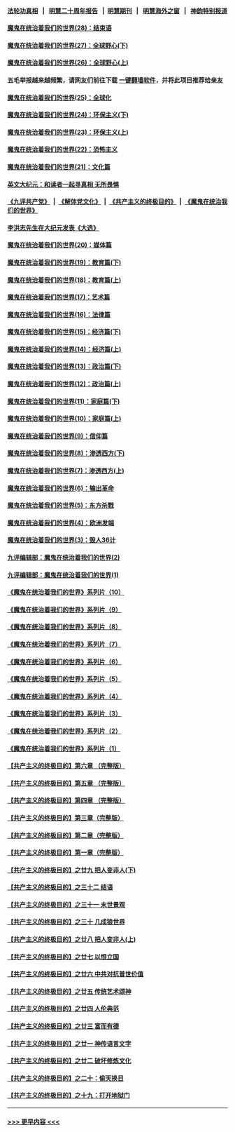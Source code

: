 #### [法轮功真相](https://github.com/gfw-breaker/truth/blob/master/README.md?t=0) &nbsp;&nbsp;|&nbsp;&nbsp; [明慧二十周年报告](https://github.com/gfw-breaker/mh-reports/blob/master/README.md?t=0) &nbsp;&nbsp;|&nbsp;&nbsp;[明慧期刊](https://github.com/gfw-breaker/mh-qikan) &nbsp;&nbsp;|&nbsp;&nbsp; [明慧海外之窗](https://github.com/gfw-breaker/mh-news/blob/master/README.md?t=0) &nbsp;&nbsp;|&nbsp;&nbsp; [神韵特别报道](https://github.com/gfw-breaker/mh-news/blob/master/shenyun.md?t=0)
#### [魔鬼在统治着我们的世界(28)：结束语](../pages/nsc422/n10936246.md?t=06202351) 
#### [魔鬼在统治着我们的世界(27)：全球野心(下)](../pages/nsc422/n10928319.md?t=06202351) 
#### [魔鬼在统治着我们的世界(26)：全球野心(上)](../pages/nsc422/n10900318.md?t=06202351) 
#### 五毛举报越来越频繁，请网友们前往下载 [一键翻墙软件](https://github.com/gfw-breaker/ssr-accounts)，并将此项目推荐给亲友
#### [魔鬼在统治着我们的世界(25)：全球化](../pages/nsc422/n10788205.md?t=06202351) 
#### [魔鬼在统治着我们的世界(24)：环保主义(下)](../pages/nsc422/n10695307.md?t=06202351) 
#### [魔鬼在统治着我们的世界(23)：环保主义(上)](../pages/nsc422/n10688613.md?t=06202351) 
#### [魔鬼在统治着我们的世界(22)：恐怖主义](../pages/nsc422/n10614727.md?t=06202351) 
#### [魔鬼在统治着我们的世界(21)：文化篇](../pages/nsc422/n10597706.md?t=06202351) 
#### [英文大纪元：和读者一起寻真相 无所畏惧](../pages/nsc422/n12542027.md?t=06202351) 
#### [《九评共产党》](https://github.com/begood0513/9ping.md/blob/master/README.md) &nbsp;|&nbsp; [《解体党文化》](../../../../jtdwh.md/blob/master/README.md)  &nbsp;|&nbsp; [《共产主义的终极目的》](../../../../gczydzjmd.md/blob/master/README.md) &nbsp;|&nbsp; [《魔鬼在统治我们的世界》](../../../../mgztzwmdsj.md/blob/master/README.md) 
#### [李洪志先生在大纪元发表《大选》](../pages/nsc422/n12534746.md?t=06202351) 
#### [魔鬼在统治着我们的世界(20)：媒体篇](../pages/nsc422/n10586579.md?t=06202351) 
#### [魔鬼在统治着我们的世界(19)：教育篇(下)](../pages/nsc422/n10564808.md?t=06202351) 
#### [魔鬼在统治着我们的世界(18)：教育篇(上)](../pages/nsc422/n10526970.md?t=06202351) 
#### [魔鬼在统治着我们的世界(17)：艺术篇](../pages/nsc422/n10499093.md?t=06202351) 
#### [魔鬼在统治着我们的世界(16)：法律篇](../pages/nsc422/n10485969.md?t=06202351) 
#### [魔鬼在统治着我们的世界(15)：经济篇(下)](../pages/nsc422/n10469975.md?t=06202351) 
#### [魔鬼在统治着我们的世界(14)：经济篇(上)](../pages/nsc422/n10457370.md?t=06202351) 
#### [魔鬼在统治着我们的世界(13)：政治篇(下)](../pages/nsc422/n10448270.md?t=06202351) 
#### [魔鬼在统治着我们的世界(12)：政治篇(上)](../pages/nsc422/n10444576.md?t=06202351) 
#### [魔鬼在统治着我们的世界(11)：家庭篇(下)](../pages/nsc422/n10440961.md?t=06202351) 
#### [魔鬼在统治着我们的世界(10)：家庭篇(上)](../pages/nsc422/n10435448.md?t=06202351) 
#### [魔鬼在统治着我们的世界(9)：信仰篇](../pages/nsc422/n10432159.md?t=06202351) 
#### [魔鬼在统治着我们的世界(8)：渗透西方(下)](../pages/nsc422/n10429603.md?t=06202351) 
#### [魔鬼在统治着我们的世界(7)：渗透西方(上)](../pages/nsc422/n10426013.md?t=06202351) 
#### [魔鬼在统治着我们的世界(6)：输出革命](../pages/nsc422/n10421536.md?t=06202351) 
#### [魔鬼在统治着我们的世界(5)：东方杀戮](../pages/nsc422/n10417707.md?t=06202351) 
#### [魔鬼在统治着我们的世界(4)：欧洲发端](../pages/nsc422/n10414890.md?t=06202351) 
#### [魔鬼在统治着我们的世界(3)：毁人36计](../pages/nsc422/n10411583.md?t=06202351) 
#### [九评编辑部：魔鬼在统治着我们的世界(2)](../pages/nsc422/n10410036.md?t=06202351) 
#### [九评编辑部：魔鬼在统治着我们的世界(1)](../pages/nsc422/n10406825.md?t=06202351) 
#### [《魔鬼在统治着我们的世界》系列片（10）](../pages/nsc422/n12292670.md?t=06202351) 
#### [《魔鬼在统治着我们的世界》系列片（9）](../pages/nsc422/n12290859.md?t=06202351) 
#### [《魔鬼在统治着我们的世界》系列片（8）](../pages/nsc422/n12287445.md?t=06202351) 
#### [《魔鬼在统治着我们的世界》系列片（7）](../pages/nsc422/n12283425.md?t=06202351) 
#### [《魔鬼在统治着我们的世界》系列片（6）](../pages/nsc422/n12282314.md?t=06202351) 
#### [《魔鬼在统治着我们的世界》系列片（5）](../pages/nsc422/n12281419.md?t=06202351) 
#### [《魔鬼在统治着我们的世界》系列片（4）](../pages/nsc422/n12274024.md?t=06202351) 
#### [《魔鬼在统治着我们的世界》系列片（3）](../pages/nsc422/n12271322.md?t=06202351) 
#### [《魔鬼在统治着我们的世界》系列片（2）](../pages/nsc422/n12269049.md?t=06202351) 
#### [《魔鬼在统治着我们的世界》系列片（1）](../pages/nsc422/n12267575.md?t=06202351) 
#### [【共产主义的终极目的】第六章 （完整版）](../pages/nsc422/n11428913.md?t=06202351) 
#### [【共产主义的终极目的】第五章 （完整版）](../pages/nsc422/n11428912.md?t=06202351) 
#### [【共产主义的终极目的】第四章 （完整版）](../pages/nsc422/n11428907.md?t=06202351) 
#### [【共产主义的终极目的】第三章（完整版）](../pages/nsc422/n11428848.md?t=06202351) 
#### [【共产主义的终极目的】第二章（完整版）](../pages/nsc422/n11428831.md?t=06202351) 
#### [【共产主义的终极目的】第一章（完整版）](../pages/nsc422/n11417651.md?t=06202351) 
#### [【共产主义的终极目的】之廿九 把人变非人(下)](../pages/nsc422/n11344140.md?t=06202351) 
#### [【共产主义的终极目的】之三十二 结语](../pages/nsc422/n11360535.md?t=06202351) 
#### [【共产主义的终极目的】之三十一 末世景观](../pages/nsc422/n11351129.md?t=06202351) 
#### [【共产主义的终极目的】之三十 几成狼世界](../pages/nsc422/n11348280.md?t=06202351) 
#### [【共产主义的终极目的】之廿八 把人变非人(上)](../pages/nsc422/n11340492.md?t=06202351) 
#### [【共产主义的终极目的】之廿七 以恨立国](../pages/nsc422/n11336944.md?t=06202351) 
#### [【共产主义的终极目的】之廿六 中共对抗普世价值](../pages/nsc422/n11324785.md?t=06202351) 
#### [【共产主义的终极目的】之廿五 传统艺术颂神](../pages/nsc422/n11296396.md?t=06202351) 
#### [【共产主义的终极目的】之廿四 人伦典范](../pages/nsc422/n11296397.md?t=06202351) 
#### [【共产主义的终极目的】之廿三 富而有德](../pages/nsc422/n11283598.md?t=06202351) 
#### [【共产主义的终极目的】之廿一 神传语言文字](../pages/nsc422/n11263265.md?t=06202351) 
#### [【共产主义的终极目的】之廿二 破坏修炼文化](../pages/nsc422/n11245728.md?t=06202351) 
#### [【共产主义的终极目的】之二十：偷天换日](../pages/nsc422/n11238846.md?t=06202351) 
#### [【共产主义的终极目的】之十九：打开地狱门](../pages/nsc422/n11206376.md?t=06202351) 

----
#### [ >>> 更早内容 <<< ](../indexes/nsc422-earlier.md)
